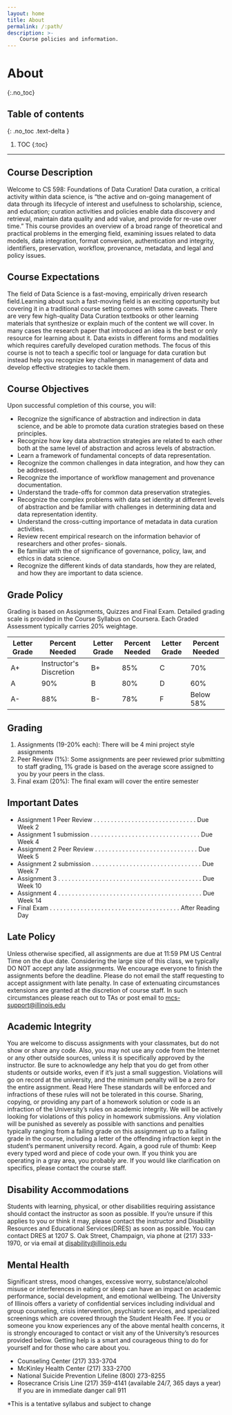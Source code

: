 ```yaml
---
layout: home
title: About
permalink: /:path/
description: >-
    Course policies and information.
---
```


# About
{:.no_toc}

## Table of contents
{: .no_toc .text-delta }

1. TOC
{:toc}

---

## Course Description

Welcome to CS 598: Foundations of Data Curation! Data curation, a
critical activity within data science, is “the active and on-going management of data through its lifecycle of interest and usefulness to scholarship, science, and education; curation activities and policies enable data discovery and retrieval, maintain data quality and add value, and provide for re-use over time.” This course provides an overview of a broad range of theoretical and practical problems in the emerging field, examining issues related to data models, data integration, format conversion, authentication and integrity, identifiers, preservation, workflow, provenance, metadata, and legal and policy issues.

## Course Expectations

The field of Data Science is a fast-moving, empirically driven research field.Learning about such a fast-moving field is an exciting opportunity but covering it in a traditional course setting comes with some caveats. There are very few high-quality Data Curation textbooks or other learning materials that synthesize or explain much of the content we will cover. In many cases the research paper that introduced an idea is the best or only resource for learning about it. Data exists in different forms and modalities which requires carefully developed curation methods. The focus of this course is not to teach a specific tool or language for data curation but instead help you recognize key challenges in management of data and develop effective strategies to tackle them.


## Course Objectives

Upon successful completion of this course, you will:
- Recognize the significance of abstraction and indirection in data science, and be able to
promote data curation strategies based on these principles.
- Recognize how key data abstraction strategies are related to each other both at the same level
of abstraction and across levels of abstraction.
- Learn a framework of fundamental concepts of data representation.
- Recognize the common challenges in data integration, and how they can be addressed.
- Recognize the importance of workflow management and provenance documentation.
- Understand the trade-offs for common data preservation strategies.
- Recognize the complex problems with data set identity at different levels of abstraction and
be familiar with challenges in determining data and data representation identity.
- Understand the cross-cutting importance of metadata in data curation activities.
- Review recent empirical research on the information behavior of researchers and other profes-
sionals.
- Be familiar with the of significance of governance, policy, law, and ethics in data science.
- Recognize the different kinds of data standards, how they are related, and how they are
important to data science.


## Grade Policy

Grading is based on Assignments, Quizzes and Final Exam. Detailed grading scale
is provided in the Course Syllabus on Coursera. Each Graded Assessment typically carries 20%
weightage.

| Letter Grade | Percent Needed                 | Letter Grade | Percent Needed | Letter Grade | Percent Needed |
|--------------|--------------------------------|--------------|----------------|--------------|----------------|
| A+           | Instructor's Discretion        | B+           | 85%            | C            | 70%            |
| A            | 90%                            | B            | 80%            | D            | 60%            |
| A-           | 88%                            | B-           | 78%            | F            | Below 58%      |


## Grading

1. Assignments (19-20% each): There will be 4 mini project style assignments
2. Peer Review (1%): Some assignments are peer reviewed prior submitting to staff grading, 1%
grade is based on the average score assigned to you by your peers in the class.
3. Final exam (20%): The final exam will cover the entire semester

## Important Dates

- Assignment 1 Peer Review . . . . . . . . . . . . . . . . . . . . . . . . . . . . . . Due Week 2
- Assignment 1 submission . . . . . . . . . . . . . . . . . . . . . . . . . . . . . . . . Due Week 4
- Assignment 2 Peer Review . . . . . . . . . . . . . . . . . . . . . . . . . . . . . . Due Week 5
- Assignment 2 submission . . . . . . . . . . . . . . . . . . . . . . . . . . . . . . . . Due Week 7
- Assignment 3 . . . . . . . . . . . . . . . . . . . . . . . . . . . . . . . . . . . . . . . . . . Due Week 10
- Assignment 4 . . . . . . . . . . . . . . . . . . . . . . . . . . . . . . . . . . . . . . . . . . Due Week 14
- Final Exam . . . . . . . . . . . . . . . . . . . . . . . . . . . . . . . . . . . . . . After Reading Day

## Late Policy

Unless otherwise specified, all assignments are due at 11:59 PM US Central Time on the due date. Considering the large size of this class, we typically DO NOT accept any late assignments. We encourage everyone to finish the assignments before the deadline. Please
do not email the staff requesting to accept assignment with late penalty. In case of extenuating circumstances extensions are granted at the discretion of course staff. In such circumstances please reach out to TAs or post email to mcs-support@illinois.edu

## Academic Integrity

You are welcome to discuss assignments with your classmates, but do not
show or share any code. Also, you may not use any code from the Internet or any other outside
sources, unless it is specifically approved by the instructor. Be sure to acknowledge any help that you do get from other students or outside works, even if it’s just a small suggestion. Violations will go on record at the university, and the minimum penalty will be a zero for the entire assignment. Read Here These standards will be enforced and infractions of these rules will not be tolerated in this course. Sharing, copying, or providing any part of a homework solution or code is an infraction of the University’s rules on academic integrity. We will be actively looking for violations of this policy in homework submissions. Any violation will be punished as severely as possible with sanctions and penalties typically ranging from a failing grade on this assignment up to a failing grade in the course, including a letter of the offending infraction kept in the student’s permanent university
record. Again, a good rule of thumb: Keep every typed word and piece of code your own. If you
think you are operating in a gray area, you probably are. If you would like clarification on specifics, please contact the course staff.

## Disability Accommodations

Students with learning, physical, or other disabilities requiring
assistance should contact the instructor as soon as possible. If you’re unsure if this applies to you or think it may, please contact the instructor and Disability Resources and Educational Services(DRES) as soon as possible. You can contact DRES at 1207 S. Oak Street, Champaign, via phone at (217) 333-1970, or via email at disability@illinois.edu

## Mental Health
Significant stress, mood changes, excessive worry, substance/alcohol misuse or
interferences in eating or sleep can have an impact on academic performance, social development, and emotional wellbeing. The University of Illinois offers a variety of confidential services including individual and group counseling, crisis intervention, psychiatric services, and specialized screenings which are covered through the Student Health Fee. If you or someone you know experiences any of the above mental health concerns, it is strongly encouraged to contact or visit any of the University’s resources provided below. Getting help is a smart and courageous thing to do for yourself and for those who care about you.
- Counseling Center (217) 333-3704
- McKinley Health Center (217) 333-2700
- National Suicide Prevention Lifeline (800) 273-8255
- Rosecrance Crisis Line (217) 359-4141 (available 24/7, 365 days a year)
If you are in immediate danger call 911

*This is a tentative syllabus and subject to change